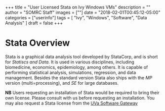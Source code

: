 +++
title = "User Licensed Stata on Ivy Windows VMs"
description = ""
author = "SOMRC Staff"
images = [""]
date = "2018-02-01T00:45:12-05:00"
categories = ["userinfo"]
tags = [
    "Ivy", 
    "Windows",
    "Software",
    "Data Analysis"
]
draft = false
+++

# Stata Overview

Stata is a graphical data analysis tool developed by StataCorp, and is short for *Statiscs and Data*. It 
is used in various disciplines, including biomedicine, economics, epidemiology, among others. It is capable
of performing statistical analysis, simulations, regression, and data management. Besides the standard version
Stata also ships with the *MP* version (multi=processing), and *SE* for large databases. 

**NB** Users requesting an installation of Stata would be required to bring their own license. Please consult with us before
requesting an installation. You may also request a Stata license from the [UVa Software Gateway](http://its.virginia.edu/software/displayPackages.php?tId=18)